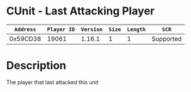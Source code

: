 # CUnit - Last Attacking Player

| `Address` | `Player ID` | `Version` | `Size` | `Length` | `SCR` |
| ---------- | ----------- | --------- | ------ | -------- | ---- |
| 0x59CD38 | 19061 | 1.16.1 | 1 | 1 | Supported |

# Description

The player that last attacked this unit